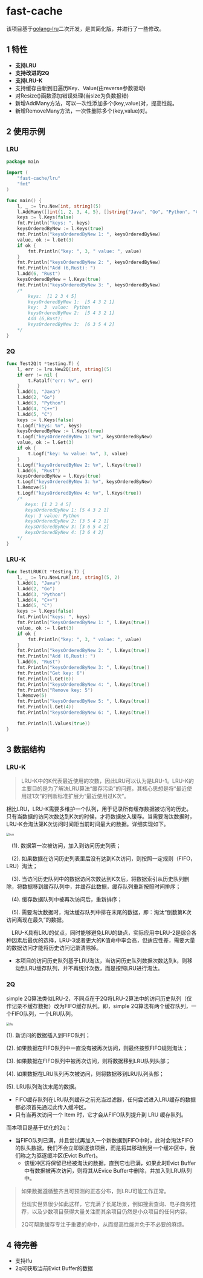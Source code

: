 # fast-cache

该项目基于[golang-lru](https://github.com/hashicorp/golang-lru)二次开发，是其简化版，并进行了一些修改。



## 1 特性

- **支持LRU**
- **支持改进的2Q**
- **支持LRU-K**
- 支持缓存由新到旧遍历Key、Value(由reverse参数驱动)
- 对Resize()函数添加错误处理(当size为负数报错)
- 新增AddMany方法，可以一次性添加多个(key,value)对，提高性能。
- 新增RemoveMany方法，一次性删除多个(key,value)对。



## 2 使用示例

### LRU

```go
package main

import (
	"fast-cache/lru"
	"fmt"
)

func main() {
	l, _ := lru.New[int, string](5)
	l.AddMany([]int{1, 2, 3, 4, 5}, []string{"Java", "Go", "Python", "C++", "C"})
	keys := l.Keys(false)
	fmt.Println("keys: ", keys)
	keysOrderedByNew := l.Keys(true)
	fmt.Println("keysOrderedByNew 1: ", keysOrderedByNew)
	value, ok := l.Get(3)
	if ok {
		fmt.Println("key: ", 3, " value: ", value)
	}
	fmt.Println("keysOrderedByNew 2: ", keysOrderedByNew)
	fmt.Println("Add (6,Rust): ")
	l.Add(6, "Rust")
	keysOrderedByNew = l.Keys(true)
	fmt.Println("keysOrderedByNew 3: ", keysOrderedByNew)
	/*
		keys:  [1 2 3 4 5]
		keysOrderedByNew 1:  [5 4 3 2 1]
		key:  3  value:  Python
		keysOrderedByNew 2:  [5 4 3 2 1]
		Add (6,Rust):
		keysOrderedByNew 3:  [6 3 5 4 2]
	*/
}
```

### 2Q

```go
func Test2Q(t *testing.T) {
	l, err := lru.New2Q[int, string](5)
	if err != nil {
		t.Fatalf("err: %v", err)
	}
	l.Add(1, "Java")
	l.Add(2, "Go")
	l.Add(3, "Python")
	l.Add(4, "C++")
	l.Add(5, "C")
	keys := l.Keys(false)
	t.Logf("keys: %v", keys)
	keysOrderedByNew := l.Keys(true)
	t.Logf("keysOrderedByNew 1: %v", keysOrderedByNew)
	value, ok := l.Get(3)
	if ok {
		t.Logf("key: %v value: %v", 3, value)
	}
	t.Logf("keysOrderedByNew 2: %v", l.Keys(true))
	l.Add(6, "Rust")
	keysOrderedByNew = l.Keys(true)
	t.Logf("keysOrderedByNew 3: %v", keysOrderedByNew)
	l.Remove(5)
	t.Logf("keysOrderedByNew 4: %v", l.Keys(true))
	/*
	   keys: [1 2 3 4 5]
	   keysOrderedByNew 1: [5 4 3 2 1]
	   key: 3 value: Python
	   keysOrderedByNew 2: [3 5 4 2 1]
	   keysOrderedByNew 3: [3 6 5 4 2]
	   keysOrderedByNew 4: [3 6 4 2]
	*/
}
```

### LRU-K

```go
func TestLRUK(t *testing.T) {
	l, _ := lru.NewLruK[int, string](5, 2)
	l.Add(1, "Java")
	l.Add(2, "Go")
	l.Add(3, "Python")
	l.Add(4, "C++")
	l.Add(5, "C")
	keys := l.Keys(false)
	fmt.Println("keys: ", keys)
	fmt.Println("keysOrderedByNew 1: ", l.Keys(true))
	value, ok := l.Get(3)
	if ok {
		fmt.Println("key: ", 3, " value: ", value)
	}
	fmt.Println("keysOrderedByNew 2: ", l.Keys(true))
	fmt.Println("Add (6,Rust): ")
	l.Add(6, "Rust")
	fmt.Println("keysOrderedByNew 3: ", l.Keys(true))
	fmt.Println("Get key: 6")
	fmt.Println(l.Get(6))
	fmt.Println("keysOrderedByNew 4: ", l.Keys(true))
	fmt.Println("Remove key: 5")
	l.Remove(5)
	fmt.Println("keysOrderedByNew 5: ", l.Keys(true))
	fmt.Println(l.Get(4))
	fmt.Println("keysOrderedByNew 6: ", l.Keys(true))

	fmt.Println(l.Values(true))
}
```



## 3 数据结构

### LRU-K

>LRU-K中的K代表最近使用的次数，因此LRU可以认为是LRU-1。LRU-K的主要目的是为了解决LRU算法“缓存污染”的问题，其核心思想是将“最近使用过1次”的判断标准扩展为“最近使用过K次”。

相比LRU，LRU-K需要多维护一个队列，用于记录所有缓存数据被访问的历史。只有当数据的访问次数达到K次的时候，才将数据放入缓存。当需要淘汰数据时，LRU-K会淘汰第K次访问时间距当前时间最大的数据。详细实现如下。

<img src=".\assets\lruk.png" alt="lruk" style="zoom:50%;" />

　(1). 数据第一次被访问，加入到访问历史列表；

　(2). 如果数据在访问历史列表里后没有达到K次访问，则按照一定规则（FIFO，LRU）淘汰；

　(3). 当访问历史队列中的数据访问次数达到K次后，将数据索引从历史队列删除，将数据移到缓存队列中，并缓存此数据，缓存队列重新按照时间排序；

　(4). 缓存数据队列中被再次访问后，重新排序；

　(5). 需要淘汰数据时，淘汰缓存队列中排在末尾的数据，即：淘汰“倒数第K次访问离现在最久”的数据。

　LRU-K具有LRU的优点，同时能够避免LRU的缺点，实际应用中LRU-2是综合各种因素后最优的选择，LRU-3或者更大的K值命中率会高，但适应性差，需要大量的数据访问才能将历史访问记录清除掉。

- 本项目的访问历史队列基于LRU淘汰，当访问历史队列数据次数达到k，则移动到LRU缓存队列，并不再统计次数，而是按照LRU进行淘汰。

### 2Q

simple 2Q算法类似LRU-2，不同点在于2Q将LRU-2算法中的访问历史队列（仅作记录不缓存数据）改为FIFO缓存队列。即，simple 2Q算法有两个缓存队列，一个FIFO队列，一个LRU队列。

<img src=".\assets\2q.png" alt="2q" style="zoom:50%;" />

(1). 新访问的数据插入到FIFO队列；

(2). 如果数据在FIFO队列中一直没有被再次访问，则最终按照FIFO规则淘汰；

(3). 如果数据在FIFO队列中被再次访问，则将数据移到LRU队列头部；

(4). 如果数据在LRU队列再次被访问，则将数据移到LRU队列头部；

(5). LRU队列淘汰末尾的数据。

- FIFO缓存队列在LRU队列缓存之前充当过滤器，任何尝试进入LRU缓存的数据都必须首先通过此传入缓冲区。
- 只有当再次访问一个 Item 时，它才会从FIFO队列提升到 LRU 缓存队列。

而本项目是基于优化的2q：

- 当FIFO队列已满，并且尝试再加入一个新数据到FIFO中时，此时会淘汰FIFO的队头数据，我们不会立即驱逐该项目，而是将其移动到另一个缓冲区中，我们称之为驱逐缓冲区(Evict Buffer)。
  - 该缓冲区将保留已经被淘汰的数据，直到它也已满，如果此时Evict Buffer中有数据被再次访问，则将其从Evice Buffer中删除，并加入到LRU队列中。

> 如果数据遵循整齐且可预测的正态分布，则LRU可能工作正常。
>
> 但现实世界很少如此这样，它充满了长尾场景，例如搜索查询、电子商务推荐，以及少数项目获得大量关注而其余项目仍然是小众项目的任何内容。
>
> 2Q可帮助缓存专注于重要的命中，从而提高性能并免于不必要的麻烦。

## 4 待完善

- 支持lfu
- 2q可获取当前Evict Buffer的数据